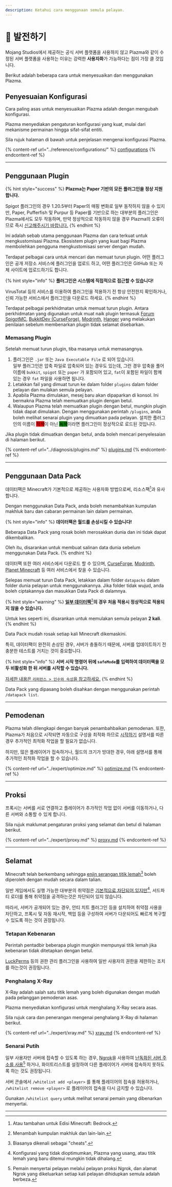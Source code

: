 ```yaml
---
description: Ketahui cara menggunaan semula pelayan.
---
```


# 🎨 발전하기

Mojang Studios에서 제공하는 공식 서버 플랫폼을 사용하지 않고 Plazma와 같이 수정된 서버 플랫폼을 사용하는 이유는 강력한 **사용자화**가 가능하다는 점이 가장 클 것입니다.

Berikut adalah beberapa cara untuk menyesuaikan dan menggunakan Plazma.

## Penyesuaian Konfigurasi <a href="#id-1" id="id-1"></a>

Cara paling asas untuk menyesuaikan Plazma adalah dengan mengubah konfigurasi.

Plazma menyediakan pengaturan konfigurasi yang kuat, mulai dari mekanisme permainan hingga sifat-sifat entiti.

Sila rujuk halaman di bawah untuk penjelasan mengenai konfigurasi Plazma.

{% content-ref url="../reference/configurations/" %}
[configurations](../reference/configurations/)
{% endcontent-ref %}

***

## Penggunaan Plugin <a href="#id-2" id="id-2"></a>

{% hint style="success" %}
**Plazma는 Paper 기반의 모든 플러그인을 정상 지원합니다.**

Spigot 플러그인의 경우 1.20.5부터 Paper의 매핑 변화로 일부 동작하지 않을 수 있지만, Paper, Pufferfish 및 Purpur 등 Paper를 기반으로 하는 대부분의 플러그인은 Plazma에서도 모두 작동하며, 만약 정상적으로 작동하지 않을 경우 Plazma의 오류이므로 즉시 [신고해주시기 바랍니다.](../diagnosis/plugins.md)
{% endhint %}

Ini adalah sebab utama penggunaan Plazma dan cara terkuat untuk mengkustomisasi Plazma. Ekosistem plugin yang kuat bagi Plazma membolehkan pengguna mengkustomisasi server dengan mudah.

Terdapat pelbagai cara untuk mencari dan memuat turun plugin. 어떤 플러그인은 공개 저장소 서비스에 플러그인을 업로드 하고, 어떤 플러그인은 GitHub 또는 자체 사이트에 업로드하기도 합니다.

{% hint style="info" %}
**플러그인은 시스템에 직접적으로 접근할 수 있습니다!**

VirusTotal 등의 서비스를 이용하여 플러그인을 적용하기 전 항상 안전한지 확인하거나, 신뢰 가능한 서비스에서 플러그인을 다운로드 하세요.
{% endhint %}

Terdapat pelbagai perkhidmatan untuk memuat turun plugin. Antara perkhidmatan yang digunakan untuk muat naik plugin termasuk [Forum SpigotMC](https://www.spigotmc.org/resources/), [BukkitDev (CurseForge)](https://dev.bukkit.org/bukkit-plugins), [Modrinth](https://modrinth.com/plugins), [Hanger](https://hangar.papermc.io/) yang melakukan penilaian sebelum membenarkan plugin tidak selamat disebarkan.

### Memasang Plugin <a href="#id-2.1" id="id-2.1"></a>

Setelah memuat turun plugin, tiba masanya untuk memasangnya.

1. 플러그인은 `.jar` 또는 `Java Executable File` 로 되어 있습니다.\
   일부 플러그인은 압축 파일로 압축되어 있는 경우도 있는데, 그런 경우 압축을 풀어 이름에 `bukkit`, `spigot` 또는 `paper` 가 포함되어 있고, `fat`이 포함된 파일이 함께 있는 경우 `fat` 파일을 사용하면 됩니다.
2. Letakkan fail yang dimuat turun ke dalam folder `plugins` dalam folder pelayan dan mulakan semula pelayan.
3. Apabila Plazma dimulakan, mesej baru akan dipaparkan di konsol. Ini bermakna Plazma telah memuatkan plugin dengan betul.
4. Walaupun Plazma telah memuatkan plugin dengan betul, mungkin plugin tidak dapat dimulakan. Dengan menggunakan perintah `/plugins`, anda boleh melihat senarai plugin yang dimuatkan pada pelayan. 설치한 플러그인의 이름이 <mark style="background-color:red;">적색</mark>이 아닌 <mark style="background-color:green;">녹색</mark>이라면 플러그인이 정상적으로 로드된 것입니다.

Jika plugin tidak dimuatkan dengan betul, anda boleh mencari penyelesaian di halaman berikut.

{% content-ref url="../diagnosis/plugins.md" %}
[plugins.md](../diagnosis/plugins.md)
{% endcontent-ref %}

***

## Penggunaan Data Pack <a href="#id-3" id="id-3"></a>

데이터팩은 Minecraft가 기본적으로 제공하는 사용자화 방법으로써, 리소스팩[^1]과 유사합니다.

Dengan menggunakan Data Pack, anda boleh menambahkan kumpulan makhluk baru dan cabaran permainan lain dalam permainan.

{% hint style="info" %}
**데이터팩은 월드를 손상시킬 수 있습니다!**

Beberapa Data Pack yang rosak boleh merosakkan dunia dan ini tidak dapat dikembalikan.

Oleh itu, disarankan untuk membuat salinan data dunia sebelum menggunakan Data Pack.
{% endhint %}

데이터팩 또한 여러 서비스에서 다운로드 할 수 있으며, [CurseForge](https://www.curseforge.com/minecraft/search?page=1\\&pageSize=50\\&sortBy=relevancy\\&class=data-packs), [Modrinth](https://modrinth.com/datapacks), [Planet Minecraft](https://www.planetminecraft.com/data-packs/) 등 여러 서비스에서 찾을 수 있습니다.

Selepas memuat turun Data Pack, letakkan dalam folder `datapacks` dalam folder dunia pelayan untuk menggunakannya. Jika folder tidak wujud, anda boleh ciptakannya dan masukkan Data Pack di dalamnya.

{% hint style="warning" %}
[**일부 데이터팩**](#user-content-fn-2)[^2]**의 경우 처음 적용시 정상적으로 적용되지 않을 수 있습니다.**

Untuk kes seperti ini, disarankan untuk memulakan semula pelayan **2 kali**.
{% endhint %}

Data Pack mudah rosak setiap kali Minecraft dikemaskini.

특히, 데이터팩이 완전히 손상된 경우, 서버가 충돌하기 때문에, 서버를 업데이트하기 전 충분한 테스트를 거치는 것이 중요합니다.

{% hint style="info" %}
**서버 시작 명령어 뒤에 `safeMode`를 입력하여 데이터팩을 모두 비활성화 한 뒤 서버를 시작할 수 있습니다.**

[자세한 내용은 `리퍼런스 > 인수와 속성`을 참고하세요.](../reference/arguments.md#safemode)
{% endhint %}

Data Pack yang dipasang boleh disahkan dengan menggunakan perintah `/datapack list`.

***

## Pemodenan <a href="#id-4" id="id-4"></a>

Plazma telah dilengkapi dengan banyak penambahbaikan pemodenan. 또한, Plazma가 처음으로 시작되면 자동으로 구성을 최적화 하므로 [시작하기](./) 설명서를 따른 경우 추가적인 최적화 작업을 할 필요가 없습니다.

하지만, 많은 플레이어가 접속하거나, 월드의 크기가 방대한 경우, 아래 설명서를 통해 추가적인 최적화 작업을 할 수 있습니다.

{% content-ref url="../expert/optimize.md" %}
[optimize.md](../expert/optimize.md)
{% endcontent-ref %}

***

## Proksi <a href="#id-5" id="id-5"></a>

프록시는 서버를 서로 연결하고 플레이어가 추가적인 작업 없이 서버를 이동하거나, 다른 서버와 소통할 수 있게 합니다.

Sila rujuk maklumat pengaturan proksi yang selamat dan betul di halaman berikut.

{% content-ref url="../expert/proxy.md" %}
[proxy.md](../expert/proxy.md)
{% endcontent-ref %}

***

## Selamat <a href="#id-5" id="id-5"></a>

Minecraft telah berkembang sehingga [enjin serangan titik lemah](#user-content-fn-3)[^3] boleh diperoleh dengan mudah secara dalam talian.

일반 게임에서도 실행 가능한 대부분의 취약점은 [기본적으로 차단되어 있지만](#user-content-fn-4)[^4], 서드파티 로더를 통해 취약점을 공격하는것은 차단되어 있지 않습니다.

따라서, 서버가 공개되어 있는 경우, 안티 치트 플러그인 등을 설치하여 취약점 사용을 차단하고, 프록시 및 자동 재시작, 백업 등을 구성하여 서버가 다운되어도 빠르게 복구할 수 있도록 하는 것이 권장됩니다.

### Tetapan Kebenaran <a href="#id-5.1" id="id-5.1"></a>

Perintah pentadbir beberapa plugin mungkin mempunyai titik lemah jika kebenaran tidak ditetapkan dengan betul.

[LuckPerms](https://luckperms.net/) 등의 권한 관리 플러그인을 사용하여 일반 사용자의 권한을 제한하는 조치를 하는것이 권장됩니다.

### Penghalang X-Ray <a href="#id-5.2" id="id-5.2"></a>

X-Ray adalah salah satu titik lemah yang boleh digunakan dengan mudah pada pelanggan pemodenan asas.

Plazma menyediakan konfigurasi untuk menghalang X-Ray secara asas.

Sila rujuk cara dan penerangan mengenai penghalang X-Ray di halaman berikut.

{% content-ref url="../expert/xray.md" %}
[xray.md](../expert/xray.md)
{% endcontent-ref %}

### Senarai Putih <a href="#id-5.3" id="id-5.3"></a>

일부 사용자만 서버에 접속할 수 있도록 하는 경우, [Ngrok](./#id-6.2)을 사용하여 [난독화된 서버 주소를 사용](#user-content-fn-5)[^5] 하거나, 화이트리스트를 설정하여 다른 플레이어가 서버에 접속하지 못하도록 하는 것도 권장됩니다.

서버 콘솔에서 `/whitelist add <player>` 를 통해 플레이어의 접속을 허용하거나, `/whitelist remove <player>` 로 플레이어의 접속을 다시 금지할 수 있습니다.

Gunakan `/whitelist query` untuk melihat senarai pemain yang dibenarkan menyertai.

***

[^1]: Atau tambahan untuk Edisi Minecraft: Bedrock.

[^2]: Menambah kumpulan makhluk dan lain-lain.

[^3]: Biasanya dikenali sebagai "cheats".

[^4]: Konfigurasi yang tidak dioptimumkan, Plazma yang usang, atau titik lemah yang baru ditemui mungkin tidak dihalang.

[^5]: Pemain menyertai pelayan melalui pelayan proksi Ngrok, dan alamat Ngrok yang dikeluarkan setiap kali pelayan dihidupkan semula adalah berbeza.
